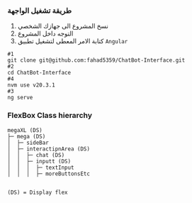 
### طريقة تشغيل الواجهة
1) نسخ المشروع الى جهازك الشخصي
2) التوجه داخل المشروع
3) كتابة الامر المعطى لتشغيل تطبيق  `Angular`
``` shell
#1
git clone git@github.com:fahad5359/ChatBot-Interface.git 
#2
cd ChatBot-Interface
#4
nvm use v20.3.1
#3
ng serve
```
	

### FlexBox Class hierarchy
```
megaXL (DS)
├─ mega (DS)
│  ├─ sideBar
│  ├─ interactipnArea (DS)
│  │  ├─ chat (DS)
│  │  ├─ inputt (DS)
│  │  │  ├─ textInput
│  │  │  ├─ moreButtonsEtc


(DS) = Display flex
```
